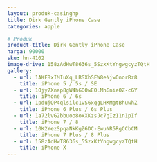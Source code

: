```yaml
---
layout: produk-casinghp
title: Dirk Gently iPhone Case
categories: apple

# Produk
product-title: Dirk Gently iPhone Case
harga: 90000
sku: hn-4102
image-drive: 158zAdHwT8636s_5SzxKtYngwgcyzTQtH
gallery:
  - url: 1AKF8xIMIuXq_LRSXhSFW8eNjwOnorRz8
    title: iPhone 5 / 5s / SE
  - url: 10jy7Xnap8gW4hGO0wEOLMhGnie0Z-cGY
    title: iPhone 6 / 6s
  - url: 1pdujOP4qlsilc1vS6xqgLHKMgtBhuwhZ
    title: iPhone 6 Plus / 6s Plus
  - url: 1a72lvG2bbuoo8oxXKzsJc7gIz11n1pIf
    title: iPhone 7 / 8
  - url: 10K2YezSpqaNkKgZ6DC-EwuNR5RgCCbCM
    title: iPhone 7 Plus / 8 Plus
  - url: 158zAdHwT8636s_5SzxKtYngwgcyzTQtH
    title: iPhone X
---
```

